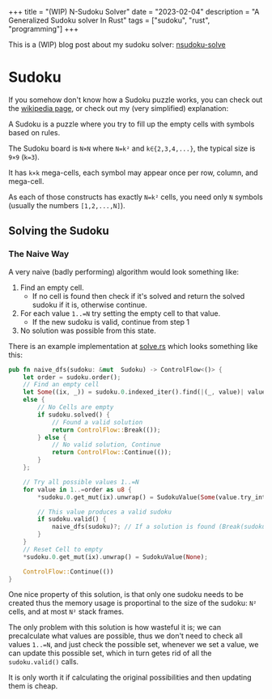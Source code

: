 +++
title = "(WIP) N-Sudoku Solver"
date = "2023-02-04"
description = "A Generalized Sudoku solver In Rust"
tags = ["sudoku", "rust", "programming"]
+++

This is a (WIP) blog post about my sudoku solver:
[nsudoku-solve](https://github.com/jalil-salame/nsudoku-solve)

# Sudoku

If you somehow don't know how a Sudoku puzzle works, you can check out the
[wikipedia page](https://en.wikipedia.org/wiki/Sudoku), or check out my (very
simplified) explanation:

A Sudoku is a puzzle where you try to fill up the empty cells with symbols based
on rules.

The Sudoku board is `N×N` where `N=k²` and `k∈{2,3,4,...}`, the typical size is `9×9`
(`k=3`).

It has `k×k` mega-cells, each symbol may appear once per row, column, and
mega-cell.

As each of those constructs has exactly `N=k²` cells, you need only `N` symbols
(usually the numbers `[1,2,...,N]`).

## Solving the Sudoku

### The Naive Way

A very naive (badly performing) algorithm would look something like:

1. Find an empty cell.
   - If no cell is found then check if it's solved and return the solved sudoku
     if it is, otherwise continue.
2. For each value `1..=N` try setting the empty cell to that value.
   - If the new sudoku is valid, continue from step 1
3. No solution was possible from this state.

There is an example implementation at
[solve.rs](https://github.com/jalil-salame/nsudoku-solve/blob/main/src/sudoku/solve.rs)
which looks something like this:

```rust
pub fn naive_dfs(sudoku: &mut  Sudoku) -> ControlFlow<()> {
    let order = sudoku.order();
    // Find an empty cell
    let Some((ix, _)) = sudoku.0.indexed_iter().find(|(_, value)| value.is_none())
    else {
        // No Cells are empty
        if sudoku.solved() {
            // Found a valid solution
            return ControlFlow::Break(());
        } else {
            // No valid solution, Continue
            return ControlFlow::Continue(());
        }
    };

    // Try all possible values 1..=N
    for value in 1..=order as u8 {
        *sudoku.0.get_mut(ix).unwrap() = SudokuValue(Some(value.try_into().unwrap()));

        // This value produces a valid sudoku
        if sudoku.valid() {
            naive_dfs(sudoku)?; // If a solution is found (Break(sudoku)) then return early
        }
    }
    // Reset Cell to empty
    *sudoku.0.get_mut(ix).unwrap() = SudokuValue(None);

    ControlFlow::Continue(())
}
```

One nice property of this solution, is that only one sudoku needs to be created
thus the memory usage is proportinal to the size of the sudoku: `N²` cells, and
at most `N²` stack frames.

The only problem with this solution is how wasteful it is; we can precalculate
what values are possible, thus we don't need to check all values `1..=N`, and
just check the possible set, whenever we set a value, we can update this
possible set, which in turn getes rid of all the `sudoku.valid()` calls.

It is only worth it if calculating the original possibilities and then updating
them is cheap.
